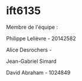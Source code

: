 # ift6135

Membre de l'équipe :

Philippe Lelièvre - 20142582

Alice Desrochers -

Jean-Gabriel Simard

David Abraham - 1024849 
